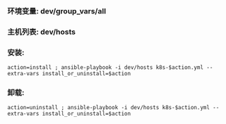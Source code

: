 ### 环境变量: dev/group_vars/all ###
### 主机列表: dev/hosts ###
### 安装:  ###
```
action=install ; ansible-playbook -i dev/hosts k8s-$action.yml --extra-vars install_or_uninstall=$action
```
### 卸载: ###
```
action=uninstall ; ansible-playbook -i dev/hosts k8s-$action.yml --extra-vars install_or_uninstall=$action
```
